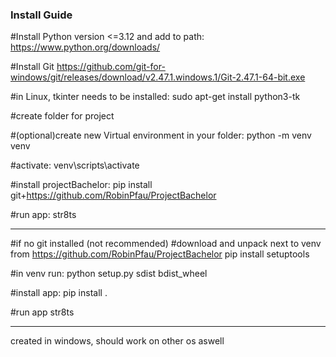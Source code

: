 ### Install Guide
#Install Python version <=3.12 and add to path:
https://www.python.org/downloads/

#Install Git https://github.com/git-for-windows/git/releases/download/v2.47.1.windows.1/Git-2.47.1-64-bit.exe

#in Linux, tkinter needs to be installed:
sudo apt-get install python3-tk

#create folder for project



#(optional)create new Virtual environment in your folder:
python -m venv venv

#activate:
venv\scripts\activate

#install projectBachelor:
pip install git+https://github.com/RobinPfau/ProjectBachelor

#run app:
str8ts


___________________________

#if no git installed (not recommended)
#download and unpack next to venv from https://github.com/RobinPfau/ProjectBachelor
pip install setuptools

#in venv run:
python setup.py sdist bdist_wheel

#install app:
pip install .

#run app
str8ts

___________________________

created in windows, should work on other os aswell
